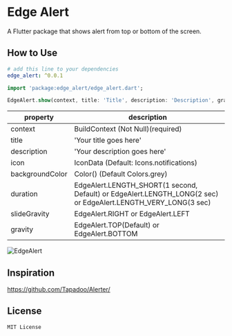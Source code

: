 # Edge Alert

A Flutter package that shows alert from top or bottom of the screen.

## How to Use

```yaml
# add this line to your dependencies
edge_alert: ^0.0.1
```

```dart
import 'package:edge_alert/edge_alert.dart';
```

```dart
EdgeAlert.show(context, title: 'Title', description: 'Description', gravity: EdgeAlert.TOP);
```

property | description
--------|------------
context | BuildContext (Not Null)(required)
title   | 'Your title goes here'
description   | 'Your description goes here'
icon    | IconData (Default: Icons.notifications)
backgroundColor | Color() (Default Colors.grey)
duration| EdgeAlert.LENGTH_SHORT(1 second, Default) or EdgeAlert.LENGTH_LONG(2 sec) or EdgeAlert.LENGTH_VERY_LONG(3 sec)
slideGravity| EdgeAlert.RIGHT or EdgeAlert.LEFT
gravity | EdgeAlert.TOP(Default) or EdgeAlert.BOTTOM

![EdgeAlert](https://github.com/mohamed6996/EdgeAlert/blob/master/screenshots/GIF.gif)

## Inspiration 

https://github.com/Tapadoo/Alerter/

## License

    MIT License
